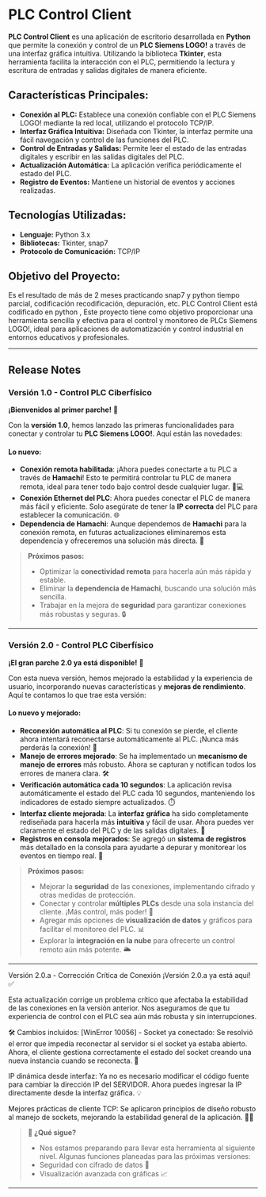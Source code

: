 # PLC Control Client

**PLC Control Client** es una aplicación de escritorio desarrollada en **Python** que permite la conexión y control de un **PLC Siemens LOGO!** a través de una interfaz gráfica intuitiva. Utilizando la biblioteca **Tkinter**, esta herramienta facilita la interacción con el PLC, permitiendo la lectura y escritura de entradas y salidas digitales de manera eficiente.

## **Características Principales:**

- **Conexión al PLC:** Establece una conexión confiable con el PLC Siemens LOGO! mediante la red local, utilizando el protocolo TCP/IP.
- **Interfaz Gráfica Intuitiva:** Diseñada con Tkinter, la interfaz permite una fácil navegación y control de las funciones del PLC.
- **Control de Entradas y Salidas:** Permite leer el estado de las entradas digitales y escribir en las salidas digitales del PLC.
- **Actualización Automática:** La aplicación verifica periódicamente el estado del PLC.
- **Registro de Eventos:** Mantiene un historial de eventos y acciones realizadas.

## **Tecnologías Utilizadas:**

- **Lenguaje:** Python 3.x
- **Bibliotecas:** Tkinter, snap7
- **Protocolo de Comunicación:** TCP/IP

## **Objetivo del Proyecto:**

Es el resultado de más de 2 meses practicando snap7 y python  tiempo parcial, codificación recodificación, depuración, etc. PLC Control Client  está codificado en python , Este proyecto tiene como objetivo proporcionar una herramienta sencilla y efectiva para el control y monitoreo de PLCs Siemens LOGO!, ideal para aplicaciones de automatización y control industrial en entornos educativos y profesionales.

---

## **Release Notes**

### **Versión 1.0 - Control PLC Ciberfísico**

**¡Bienvenidos al primer parche!** 🎉

Con la **versión 1.0**, hemos lanzado las primeras funcionalidades para conectar y controlar tu **PLC Siemens LOGO!**. Aquí están las novedades:

#### **Lo nuevo:**

- **Conexión remota habilitada**: ¡Ahora puedes conectarte a tu PLC a través de **Hamachi**! Esto te permitirá controlar tu PLC de manera remota, ideal para tener todo bajo control desde cualquier lugar. 🔧💻
- **Conexión Ethernet del PLC**: Ahora puedes conectar el PLC de manera más fácil y eficiente. Solo asegúrate de tener la **IP correcta** del PLC para establecer la comunicación. 🌐
- **Dependencia de Hamachi**: Aunque dependemos de **Hamachi** para la conexión remota, en futuras actualizaciones eliminaremos esta dependencia y ofreceremos una solución más directa. 🌟

> **Próximos pasos:**
> 
> - Optimizar la **conectividad remota** para hacerla aún más rápida y estable.
> - Eliminar la **dependencia de Hamachi**, buscando una solución más sencilla.
> - Trabajar en la mejora de **seguridad** para garantizar conexiones más robustas y seguras. 🔒

---

### **Versión 2.0 - Control PLC Ciberfísico**

**¡El gran parche 2.0 ya está disponible!** 🚀

Con esta nueva versión, hemos mejorado la estabilidad y la experiencia de usuario, incorporando nuevas características y **mejoras de rendimiento**. Aquí te contamos lo que trae esta versión:

#### **Lo nuevo y mejorado:**

- **Reconexión automática al PLC**: Si tu conexión se pierde, el cliente ahora intentará reconectarse automáticamente al PLC. ¡Nunca más perderás la conexión! 🔄
- **Manejo de errores mejorado**: Se ha implementado un **mecanismo de manejo de errores** más robusto. Ahora se capturan y notifican todos los errores de manera clara. 🛠️
- **Verificación automática cada 10 segundos**: La aplicación revisa automáticamente el estado del PLC cada 10 segundos, manteniendo los indicadores de estado siempre actualizados. ⏱️
- **Interfaz cliente mejorada**: La **interfaz gráfica** ha sido completamente rediseñada para hacerla más **intuitiva** y fácil de usar. Ahora puedes ver claramente el estado del PLC y de las salidas digitales. 🎨
- **Registros en consola mejorados**: Se agregó un **sistema de registros** más detallado en la consola para ayudarte a depurar y monitorear los eventos en tiempo real. 📜

> **Próximos pasos:**
> 
> - Mejorar la **seguridad** de las conexiones, implementando cifrado y otras medidas de protección.
> - Conectar y controlar **múltiples PLCs** desde una sola instancia del cliente. ¡Más control, más poder! 💪
> - Agregar más opciones de **visualización de datos** y gráficos para facilitar el monitoreo del PLC. 📊
> - Explorar la **integración en la nube** para ofrecerte un control remoto aún más potente. 🌥️

---
Versión 2.0.a - Corrección Crítica de Conexión
¡Versión 2.0.a ya está aquí! ✅

Esta actualización corrige un problema crítico que afectaba la estabilidad de las conexiones en la versión anterior. Nos aseguramos de que tu experiencia de control con el PLC sea aún más robusta y sin interrupciones.

🛠️ Cambios incluidos:
[WinError 10056] - Socket ya conectado: Se resolvió el error que impedía reconectar al servidor si el socket ya estaba abierto. Ahora, el cliente gestiona correctamente el estado del socket creando una nueva instancia cuando se reconecta. 🎯

IP dinámica desde interfaz: Ya no es necesario modificar el código fuente para cambiar la dirección IP del SERVIDOR. Ahora puedes ingresar la IP directamente desde la interfaz gráfica. 💡

Mejores prácticas de cliente TCP: Se aplicaron principios de diseño robusto al manejo de sockets, mejorando la estabilidad general de la aplicación. 👨‍💻

> **📌 ¿Qué sigue?**
> 
> - Nos estamos preparando para llevar esta herramienta al siguiente nivel. Algunas funciones planeadas para las próximas versiones:
> - Seguridad con cifrado de datos 🔐
> - Visualización avanzada con gráficas  📈

---

